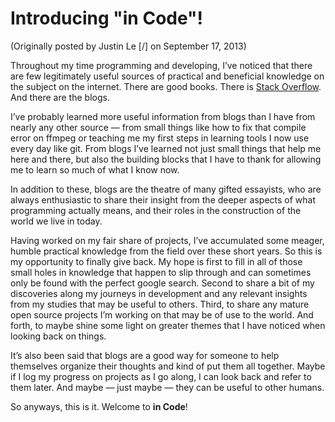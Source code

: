 Introducing "in Code"!
======================

(Originally posted by Justin Le [/] on September 17, 2013)

Throughout my time programming and developing, I’ve noticed that there
are few legitimately useful sources of practical and beneficial
knowledge on the subject on the internet. There are good books. There is
[Stack Overflow](http://www.stackoverflow.com). And there are the blogs.

I’ve probably learned more useful information from blogs than I have
from nearly any other source — from small things like how to fix that
compile error on ffmpeg or teaching me my first steps in learning tools
I now use every day like git. From blogs I’ve learned not just small
things that help me here and there, but also the building blocks that I
have to thank for allowing me to learn so much of what I know now.

In addition to these, blogs are the theatre of many gifted essayists,
who are always enthusiastic to share their insight from the deeper
aspects of what programming actually means, and their roles in the
construction of the world we live in today.

Having worked on my fair share of projects, I’ve accumulated some
meager, humble practical knowledge from the field over these short
years. So this is my opportunity to finally give back. My hope is first
to fill in all of those small holes in knowledge that happen to slip
through and can sometimes only be found with the perfect google search.
Second to share a bit of my discoveries along my journeys in development
and any relevant insights from my studies that may be useful to others.
Third, to share any mature open source projects I’m working on that may
be of use to the world. And forth, to maybe shine some light on greater
themes that I have noticed when looking back on things.

It’s also been said that blogs are a good way for someone to help
themselves organize their thoughts and kind of put them all together.
Maybe if I log my progress on projects as I go along, I can look back
and refer to them later. And maybe — just maybe — they can be useful to
other humans.

So anyways, this is it. Welcome to **in Code**!
